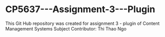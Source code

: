 # CP5637---Assignment-3---Plugin

This Git Hub repository was created for assignment 3 - plugin of Content Management Systems Subject
Contributor: Thi Thao Ngo
